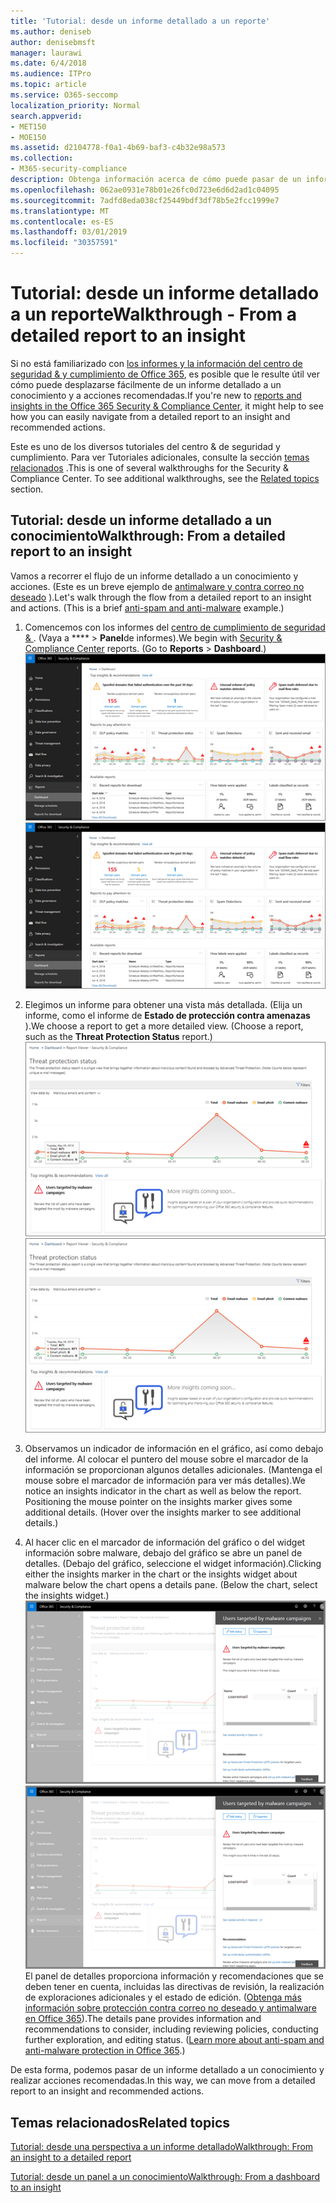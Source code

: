 ```yaml
---
title: 'Tutorial: desde un informe detallado a un reporte'
ms.author: deniseb
author: denisebmsft
manager: laurawi
ms.date: 6/4/2018
ms.audience: ITPro
ms.topic: article
ms.service: O365-seccomp
localization_priority: Normal
search.appverid:
- MET150
- MOE150
ms.assetid: d2104778-f0a1-4b69-baf3-c4b32e98a573
ms.collection:
- M365-security-compliance
description: Obtenga información acerca de cómo puede pasar de un informe detallado a un conocimiento con las acciones recomendadas en el centro de seguridad &amp; y cumplimiento.
ms.openlocfilehash: 062ae0931e78b01e26fc0d723e6d6d2ad1c04095
ms.sourcegitcommit: 7adfd8eda038cf25449bdf3df78b5e2fcc1999e7
ms.translationtype: MT
ms.contentlocale: es-ES
ms.lasthandoff: 03/01/2019
ms.locfileid: "30357591"
---
```

# <a name="walkthrough---from-a-detailed-report-to-an-insight"></a><span data-ttu-id="29a2f-103">Tutorial: desde un informe detallado a un reporte</span><span class="sxs-lookup"><span data-stu-id="29a2f-103">Walkthrough - From a detailed report to an insight</span></span>

<span data-ttu-id="29a2f-104">Si no está familiarizado con [los informes y la información del centro de seguridad &amp; y cumplimiento de Office 365](reports-and-insights-in-security-and-compliance.md), es posible que le resulte útil ver cómo puede desplazarse fácilmente de un informe detallado a un conocimiento y a acciones recomendadas.</span><span class="sxs-lookup"><span data-stu-id="29a2f-104">If you're new to [reports and insights in the Office 365 Security &amp; Compliance Center](reports-and-insights-in-security-and-compliance.md), it might help to see how you can easily navigate from a detailed report to an insight and recommended actions.</span></span> 
  
<span data-ttu-id="29a2f-p101">Este es uno de los diversos tutoriales del centro &amp; de seguridad y cumplimiento. Para ver Tutoriales adicionales, consulte la sección [temas relacionados](#related-topics) .</span><span class="sxs-lookup"><span data-stu-id="29a2f-p101">This is one of several walkthroughs for the Security &amp; Compliance Center. To see additional walkthroughs, see the [Related topics](#related-topics) section.</span></span> 
  
## <a name="walkthrough-from-a-detailed-report-to-an-insight"></a><span data-ttu-id="29a2f-107">Tutorial: desde un informe detallado a un conocimiento</span><span class="sxs-lookup"><span data-stu-id="29a2f-107">Walkthrough: From a detailed report to an insight</span></span>

<span data-ttu-id="29a2f-p102">Vamos a recorrer el flujo de un informe detallado a un conocimiento y acciones. (Este es un breve ejemplo de [antimalware y contra correo no deseado](anti-spam-and-anti-malware-protection.md) ).</span><span class="sxs-lookup"><span data-stu-id="29a2f-p102">Let's walk through the flow from a detailed report to an insight and actions. (This is a brief [anti-spam and anti-malware](anti-spam-and-anti-malware-protection.md) example.)</span></span> 
  
1. <span data-ttu-id="29a2f-p103">Comencemos con los informes del [centro de cumplimiento de seguridad &amp; ](https://protection.office.com) . (Vaya a \*\*\*\* \> **Panel**de informes).</span><span class="sxs-lookup"><span data-stu-id="29a2f-p103">We begin with [Security &amp; Compliance Center](https://protection.office.com) reports. (Go to **Reports** \> **Dashboard**.) </span></span><br/><span data-ttu-id="29a2f-112">![En el centro &amp; de seguridad y cumplimiento, vaya \> a informes de panel](media/68f3bb7c-b4f7-4cca-904b-478643a93c94.png)</span><span class="sxs-lookup"><span data-stu-id="29a2f-112">![In the Security &amp; Compliance Center, go to Reports \> Dashboard](media/68f3bb7c-b4f7-4cca-904b-478643a93c94.png)</span></span>
  
2. <span data-ttu-id="29a2f-p104">Elegimos un informe para obtener una vista más detallada. (Elija un informe, como el informe de **Estado de protección contra amenazas** ).</span><span class="sxs-lookup"><span data-stu-id="29a2f-p104">We choose a report to get a more detailed view. (Choose a report, such as the **Threat Protection Status** report.)</span></span><br/><span data-ttu-id="29a2f-115">![Informe de estado de protección contra amenazas que muestra información](media/f47d7dbd-816a-47ba-b8db-53919fbed192.png)</span><span class="sxs-lookup"><span data-stu-id="29a2f-115">![Threat Protection Status report showing insights](media/f47d7dbd-816a-47ba-b8db-53919fbed192.png)</span></span>
  
3. <span data-ttu-id="29a2f-p105">Observamos un indicador de información en el gráfico, así como debajo del informe. Al colocar el puntero del mouse sobre el marcador de la información se proporcionan algunos detalles adicionales. (Mantenga el mouse sobre el marcador de información para ver más detalles).</span><span class="sxs-lookup"><span data-stu-id="29a2f-p105">We notice an insights indicator in the chart as well as below the report. Positioning the mouse pointer on the insights marker gives some additional details. (Hover over the insights marker to see additional details.)</span></span>
    
4. <span data-ttu-id="29a2f-p106">Al hacer clic en el marcador de información del gráfico o del widget información sobre malware, debajo del gráfico se abre un panel de detalles. (Debajo del gráfico, seleccione el widget información).</span><span class="sxs-lookup"><span data-stu-id="29a2f-p106">Clicking either the insights marker in the chart or the insights widget about malware below the chart opens a details pane. (Below the chart, select the insights widget.)</span></span><br/><span data-ttu-id="29a2f-121">![Detalles de información sobre malware](media/2c8bccc5-ca4e-4bb9-ad4c-55fcee0535b7.png)</span><span class="sxs-lookup"><span data-stu-id="29a2f-121">![Details for insights about malware](media/2c8bccc5-ca4e-4bb9-ad4c-55fcee0535b7.png)</span></span><br/><span data-ttu-id="29a2f-p107">El panel de detalles proporciona información y recomendaciones que se deben tener en cuenta, incluidas las directivas de revisión, la realización de exploraciones adicionales y el estado de edición. ([Obtenga más información sobre protección contra correo no deseado y antimalware en Office 365](anti-spam-and-anti-malware-protection.md)).</span><span class="sxs-lookup"><span data-stu-id="29a2f-p107">The details pane provides information and recommendations to consider, including reviewing policies, conducting further exploration, and editing status. ([Learn more about anti-spam and anti-malware protection in Office 365](anti-spam-and-anti-malware-protection.md).)</span></span>
    
<span data-ttu-id="29a2f-124">De esta forma, podemos pasar de un informe detallado a un conocimiento y realizar acciones recomendadas.</span><span class="sxs-lookup"><span data-stu-id="29a2f-124">In this way, we can move from a detailed report to an insight and recommended actions.</span></span> 
  
## <a name="related-topics"></a><span data-ttu-id="29a2f-125">Temas relacionados</span><span class="sxs-lookup"><span data-stu-id="29a2f-125">Related topics</span></span>

[<span data-ttu-id="29a2f-126">Tutorial: desde una perspectiva a un informe detallado</span><span class="sxs-lookup"><span data-stu-id="29a2f-126">Walkthrough: From an insight to a detailed report</span></span>](from-an-insight-to-a-detailed-report.md)
  
[<span data-ttu-id="29a2f-127">Tutorial: desde un panel a un conocimiento</span><span class="sxs-lookup"><span data-stu-id="29a2f-127">Walkthrough: From a dashboard to an insight</span></span>](from-a-dashboard-to-an-insight.md)
  

